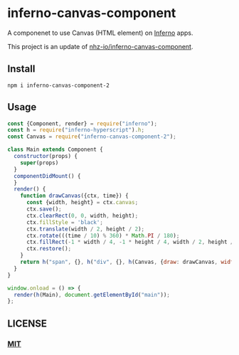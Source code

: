 # inferno-canvas-component


A componenet to use Canvas (HTML element) on [Inferno](https://infernojs.org) apps.  

This project is an update of [nhz-io/inferno-canvas-component](https://github.com/nhz-io/inferno-canvas-component).

## Install
```
npm i inferno-canvas-component-2
```

## Usage
```javascript
const {Component, render} = require("inferno");
const h = require("inferno-hyperscript").h;
const Canvas = require("inferno-canvas-component-2");

class Main extends Component {
  constructor(props) {
    super(props)
  }
  componentDidMount() {
  }
  render() {
    function drawCanvas({ctx, time}) {
      const {width, height} = ctx.canvas;
      ctx.save();
      ctx.clearRect(0, 0, width, height);
      ctx.fillStyle = 'black';
      ctx.translate(width / 2, height / 2);
      ctx.rotate(((time / 10) % 360) * Math.PI / 180);
      ctx.fillRect(-1 * width / 4, -1 * height / 4, width / 2, height / 2);
      ctx.restore();
    }
    return h("span", {}, h("div", {}, h(Canvas, {draw: drawCanvas, width: 400, height: 400, realtime: true})));
  }
}

window.onload = () => {
  render(h(Main), document.getElementById("main"));
};
```

## LICENSE

### [MIT](LICENSE)
